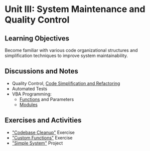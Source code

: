 # Unit III: System Maintenance and Quality Control

## Learning Objectives

Become familiar with various code organizational structures and simplification techniques to improve system maintainability.

## Discussions and Notes

  + Quality Control, [Code Simplification and Refactoring](/notes/visual-basic/refactoring.md)
  + Automated Tests
  + VBA Programming:
    + [Functions](/notes/visual-basic/functions.md) and Parameters
    + [Modules](/notes/visual-basic/modules.md)

## Exercises and Activities

  + ["Codebase Cleanup"](/exercises/codebase-cleanup.md) Exercise
  + ["Custom Functions"](/exercises/custom-functions.md) Exercise
  + ["Simple System"](/projects/simple-system.md) Project
